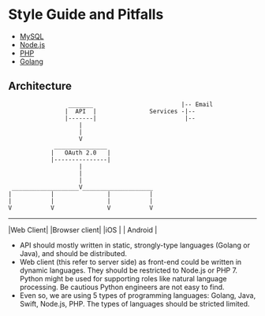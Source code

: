 # Style Guide and Pitfalls

* [MySQL](./mysql.md)
* [Node.js](./node.md)
* [PHP](./php.md)
* [Golang](./go.md)

## Architecture

                     _______                         |-- Email
                    |  API  |               Services -|-- 
                    |-------|                         |--
                        |
                        |
                        V
                 _______________
                |   OAuth 2.0   |
                |---------------|
                        |
                        |
                        |
     ___________________V____________________
    |           |               |           |
    |           |               |           |
    V           V               V           V
___________    ______________   ______   _________
|Web Client|  |Browser client| |iOS   | | Android |


* API should mostly written in static, strongly-type languages (Golang or Java), and should be distributed.
* Web client (this refer to server side) as front-end could be written in dynamic languages. They should be restricted to Node.js or PHP 7. Python might be used for supporting roles like natural language processing. Be cautious Python engineers are not easy to find.
* Even so, we are using 5 types of programming languages: Golang, Java, Swift, Node.js, PHP. The types of languages should be stricted limited.
